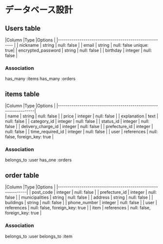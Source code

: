 # データベース設計

## Users table

|Column              |Type     |Options                  |
|------------------------------------------------------- |
| nickname           | string  | null: false             |
| email              | string  | null: false unique: true|
| encrypted_password | string  | null: false             |
| birthday           | integer | null: false             |

### Association
has_many :items
has_many :orders

## items table

|Column              |Type        |Options                         |
|------------------------------------------------------------------|  
| name               | string     | null: false                    |
| price              | integer    | null: false                    |
| explanation        | text       | null: false                    |
| category_id        | integer    | null: false                    |
| status_id          | integer    | null: false                    |
| delivery_charge_id | integer    | null: false                    |
| prefecture_id      | integer    | null: false                    |
| time_required_id   | integer    | null: false                    |
| user               | references | null: false, foreign_key: true |

### Association
belongs_to :user
has_one :orders


## order table
|Column          |Type        |Options                         |
|--------------------------------------------------------------|
| post_code      | integer    | null: false                    |
| prefecture_id  | integer    | null: false                    |
| municipalities | string     | null: false                    |
| address        | string     | null: false                    |
| buildings      | string     | null: false                    |
| phone_number   | integer    | null: false                    |
| user           | references | null: false, foreign_key: true |
| item           | references | null: false, foreign_key: true |


### Association
belongs_to :user
belongs_to :item
